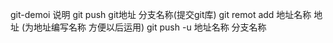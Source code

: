 git-demoi 说明
git push git地址 分支名称(提交git库)
git remot add 地址名称 地址  (为地址编写名称 方便以后运用)
git push -u 地址名称  分支名称